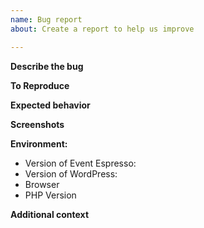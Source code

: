 ```yaml
---
name: Bug report
about: Create a report to help us improve

---
```


<!--
BEFORE POSTING YOUR ISSUE:
- These comments won't show up when you submit the issue.
- Please ensure that what you are reporting is specific to this project.
- Try to add as much detail as possible. Be specific!
- Make sure you read the README.md for the project regarding posting issues.
- Search this repository for issues and pull requests and whether it has been fixed or reported already.
- Ensure you are using the latest code before reporting bugs (unless you are reporting an issue discovered in a branch).
- Disable all plugins and switch to a default theme to ensure its not a plugin/theme conflict issue.
- To report a security issue, please visit this page: https://eventespresso.com/report-a-security-vulnerability/
-->

**Describe the bug**
<!-- A clear and concise description of what the bug is. -->

**To Reproduce**
<!-- 
Steps to reproduce the behavior:
1. Go to '...'
2. Click on '....'
3. Scroll down to '....'
4. See error
-->

**Expected behavior**
<!-- A clear and concise description of what you expected to happen. -->

**Screenshots**
<!-- If applicable, add screenshots to help explain your problem. -->

**Environment:**
 - Version of Event Espresso:  <!-- tagged release version if known or branch name.  e.g. 4.9.59.p -->
 - Version of WordPress: <!-- e.g. 4.9.6] -->
 - Browser <!-- [e.g. chrome, safari (include your browser version if possible)] -->
 - PHP Version <!-- [e.g. 5.6.2] -->

**Additional context**
<!-- 
Add any other context about the problem here. If you were directed to create an issue here by the EE support team, you can include the link to your original EE support forum thread
-->
